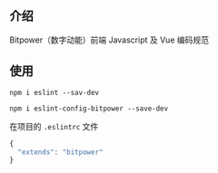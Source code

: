 ## 介绍
Bitpower（数字动能）前端 Javascript 及 Vue 编码规范

## 使用
`npm i eslint --sav-dev`

`npm i eslint-config-bitpower --save-dev`

在项目的 `.eslintrc` 文件
```js
{
  "extends": "bitpower"
}
```
